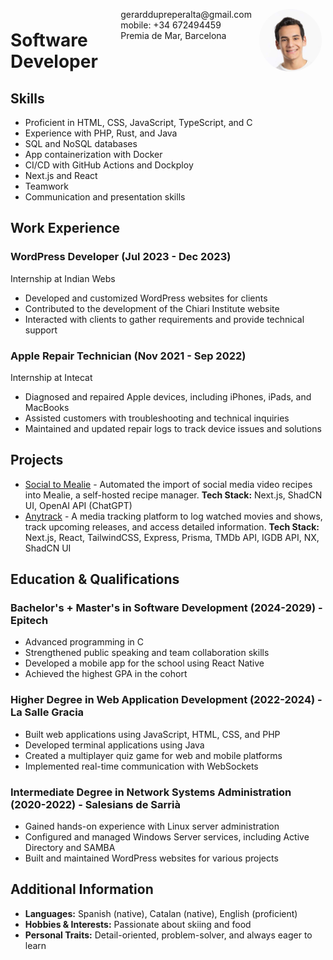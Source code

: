 <img style="float:right;border-radius:50%;width:100px;padding:6px" src="gerard.jpg" />

<span style="float:right;padding:6px">
  gerarddupreperalta@gmail.com<br> mobile: +34 672494459 <br> Premia de Mar, Barcelona
</span>

# Software Developer

## Skills

-   Proficient in HTML, CSS, JavaScript, TypeScript, and C
-   Experience with PHP, Rust, and Java
-   SQL and NoSQL databases
-   App containerization with Docker
-   CI/CD with GitHub Actions and Dockploy
-   Next.js and React
-   Teamwork
-   Communication and presentation skills

## Work Experience

### WordPress Developer (Jul 2023 - Dec 2023)

Internship at Indian Webs

-   Developed and customized WordPress websites for clients
-   Contributed to the development of the Chiari Institute website
-   Interacted with clients to gather requirements and provide technical support

### Apple Repair Technician (Nov 2021 - Sep 2022)

Internship at Intecat

-   Diagnosed and repaired Apple devices, including iPhones, iPads, and MacBooks
-   Assisted customers with troubleshooting and technical inquiries
-   Maintained and updated repair logs to track device issues and solutions

## Projects

-   [Social to Mealie](https://github.com/GerardPolloRebozado/social-to-mealie) - Automated the import of social media video recipes into Mealie, a self-hosted recipe manager.
    **Tech Stack:** Next.js, ShadCN UI, OpenAI API (ChatGPT)
-   [Anytrack](https://github.com/GerardPolloRebozado/anytrack) - A media tracking platform to log watched movies and shows, track upcoming releases, and access detailed information.
    **Tech Stack:** Next.js, React, TailwindCSS, Express, Prisma, TMDb API, IGDB API, NX, ShadCN UI

## Education & Qualifications

### Bachelor's + Master's in Software Development (2024-2029) - Epitech

-   Advanced programming in C
-   Strengthened public speaking and team collaboration skills
-   Developed a mobile app for the school using React Native
-   Achieved the highest GPA in the cohort

### Higher Degree in Web Application Development (2022-2024) - La Salle Gracia

-   Built web applications using JavaScript, HTML, CSS, and PHP
-   Developed terminal applications using Java
-   Created a multiplayer quiz game for web and mobile platforms
-   Implemented real-time communication with WebSockets

### Intermediate Degree in Network Systems Administration (2020-2022) - Salesians de Sarrià

-   Gained hands-on experience with Linux server administration
-   Configured and managed Windows Server services, including Active Directory and SAMBA
-   Built and maintained WordPress websites for various projects

## Additional Information

-   **Languages:** Spanish (native), Catalan (native), English (proficient)
-   **Hobbies & Interests:** Passionate about skiing and food
-   **Personal Traits:** Detail-oriented, problem-solver, and always eager to learn
